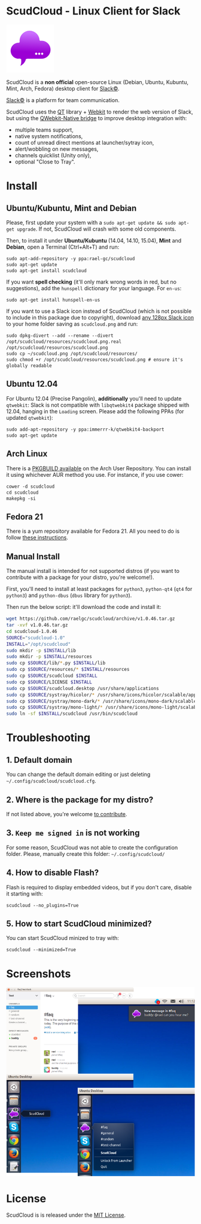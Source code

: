 # ScudCloud - Linux Client for Slack

![ScudCloud Logo](/scudcloud-1.0/resources/scudcloud.png?raw=true "Scud clouds are low, ragged and wind-torn cloud fragments, usually not attached to the thunderstorm base. With the 'mother' cloud, the form of them together is like a chat balloon")

ScudCloud is a **non official** open-source Linux (Debian, Ubuntu, Kubuntu, Mint, Arch, Fedora) desktop client for [Slack&copy;](http://slack.com).

[Slack&copy;](http://slack.com) is a platform for team communication.

ScudCloud uses the [QT](http://qt-project.org) library + [Webkit](http://www.webkit.org/) to render the web version of Slack, but using the [QWebkit-Native bridge](http://qt-project.org/doc/qt-4.8/qtwebkit-bridge.html) to improve desktop integration with:

* multiple teams support,
* native system notifications,
* count of unread direct mentions at launcher/sytray icon,
* alert/wobbling on new messages,
* channels quicklist (Unity only),
* optional "Close to Tray".

# Install

## Ubuntu/Kubuntu, Mint and Debian

Please, first update your system with a `sudo apt-get update && sudo apt-get upgrade`. If not, ScudCloud will crash with some old components.

Then, to install it under **Ubuntu/Kubuntu** (14.04, 14.10, 15.04), **Mint** and **Debian**, open a Terminal (Ctrl+Alt+T) and run:

```term
sudo apt-add-repository -y ppa:rael-gc/scudcloud
sudo apt-get update
sudo apt-get install scudcloud
```

If you want **spell checking** (it'll only mark wrong words in red, but no suggestions), add the `hunspell` dictionary for your language. For `en-us`:

    sudo apt-get install hunspell-en-us

If you want to use a Slack icon instead of ScudCloud (which is not possible to include in this package due to copyright), download [any 128px Slack icon](https://www.google.com.br/search?q=slack+icon&tbm=isch&source=lnt&tbs=isz:ex,iszw:128,iszh:128) to your home folder saving as `scudcloud.png` and run:

```term
sudo dpkg-divert --add --rename --divert /opt/scudcloud/resources/scudcloud.png.real /opt/scudcloud/resources/scudcloud.png
sudo cp ~/scudcloud.png /opt/scudcloud/resources/
sudo chmod +r /opt/scudcloud/resources/scudcloud.png # ensure it's globally readable
```

## Ubuntu 12.04

For Ubuntu 12.04 (Precise Pangolin), **additionally** you'll need to update `qtwebkit`: Slack is not compatible with `libqtwebkit4` package shipped with 12.04, hanging in the `Loading` screen. Please add the following PPAs (for updated `qtwebkit`):

```term
sudo add-apt-repository -y ppa:immerrr-k/qtwebkit4-backport
sudo apt-get update
```

## Arch Linux

There is a [PKGBUILD available][pkgbuild] on the Arch User Repository. You can install it
using whichever AUR method you use. For instance, if you use cower:

```term
cower -d scudcloud
cd scudcloud
makepkg -si
```

[pkgbuild]: https://aur.archlinux.org/packages/scudcloud/

## Fedora 21

There is a yum repository available for Fedora 21. All you need to do is follow [these instructions][build_suse].

[build_suse]: http://software.opensuse.org/download.html?project=home%3Amoonwolf%3Ascudcloud&package=scudcloud

## Manual Install

The manual install is intended for not supported distros (if you want to contribute with a package for your distro, you're welcome!).

First, you'll need to install at least packages for `python3`, `python-qt4` (`qt4` for `python3`) and `python-dbus` (`dbus` library for `python3`).

Then run the below script: it'll download the code and install it:

```bash
wget https://github.com/raelgc/scudcloud/archive/v1.0.46.tar.gz
tar -xvf v1.0.46.tar.gz
cd scudcloud-1.0.46
SOURCE="scudcloud-1.0"
INSTALL="/opt/scudcloud"
sudo mkdir -p $INSTALL/lib
sudo mkdir -p $INSTALL/resources
sudo cp $SOURCE/lib/*.py $INSTALL/lib
sudo cp $SOURCE/resources/* $INSTALL/resources
sudo cp $SOURCE/scudcloud $INSTALL
sudo cp $SOURCE/LICENSE $INSTALL
sudo cp $SOURCE/scudcloud.desktop /usr/share/applications
sudo cp $SOURCE/systray/hicolor/* /usr/share/icons/hicolor/scalable/apps
sudo cp $SOURCE/systray/mono-dark/* /usr/share/icons/mono-dark/scalable/apps
sudo cp $SOURCE/systray/mono-light/* /usr/share/icons/mono-light/scalable/apps
sudo ln -sf $INSTALL/scudcloud /usr/bin/scudcloud
```

# Troubleshooting

## 1. Default domain

You can change the default domain editing or just deleting `~/.config/scudcloud/scudcloud.cfg`.

## 2. Where is the package for my distro?

If not listed above, you're welcome [to contribute](/CONTRIBUTING.md).

## 3. `Keep me signed in` is not working

For some reason, ScudCloud was not able to create the configuration folder. Please, manually create this folder: `~/.config/scudcloud/`

## 4. How to disable Flash?

Flash is required to display embedded videos, but if you don't care, disable it starting with:

    scudcloud --no_plugins=True
    
## 5. How to start ScudCloud minimized?

You can start ScudCloud minized to tray with:

    scudcloud --minimized=True

# Screenshots

![Some screenshots](/screenshot.png?raw=true)

# License

ScudCloud is is released under the [MIT License](/LICENSE).
